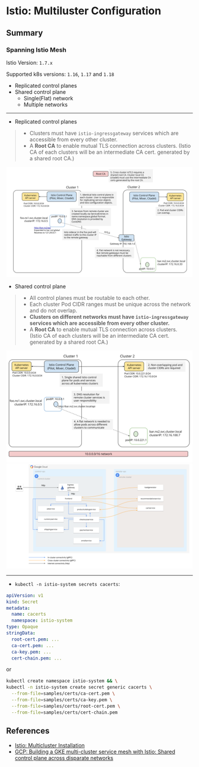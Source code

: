 # Istio: Multiluster Configuration

## Summary

### Spanning Istio Mesh

Istio Version: `1.7.x`

Supported k8s versions: `1.16`, `1.17` and `1.18`

* Replicated control planes
* Shared control plane
  * Single(Flat) network
  * Multiple networks

---

* Replicated control planes

> * Clusters must have `istio-ingressgateway` services which are accessible from every other cluster.
> * A __Root CA__ to enable mutual TLS connection across clusters.
>   (Istio CA of each clusters will be an intermediate CA cert. generated by a shared root CA.)

![Replicated control planes](docs/img/replicated-control-planes_multicluster-with-gateways.svg)

* Shared control plane

> * All control planes must be routable to each other.
> * Each cluster Pod CIDR ranges must be unique across the network and do not overlap.
> * __Clusters on different networks must have `istio-ingressgateway` services which are accessible from every other cluster.__
> * A __Root CA__ to enable mutual TLS connection across clusters.  
>   (Istio CA of each clusters will be an intermediate CA cert. generated by a shared root CA.)

![Shared control plane](docs/img/shared-control-plane_multicluster-with-vpn.svg)
![Shared control plane](docs/img/building-gke-multi-cluster-service-mesh-with-istio-shared-control-plane-disparate-networks-architecture.svg)

---

* `kubectl -n istio-system secrets cacerts`:

```yaml
apiVersion: v1
kind: Secret
metadata:
  name: cacerts
  namespace: istio-system
type: Opaque
stringData:
  root-cert.pem: ...
  ca-cert.pem: ...
  ca-key.pem: ...
  cert-chain.pem: ...
```

or 

```sh
kubectl create namespace istio-system && \
kubectl -n istio-system create secret generic cacerts \
  --from-file=samples/certs/ca-cert.pem \
  --from-file=samples/certs/ca-key.pem \
  --from-file=samples/certs/root-cert.pem \
  --from-file=samples/certs/cert-chain.pem
```

## References

* [Istio: Multicluster Installation](https://istio.io/v1.7/docs/setup/install/multicluster/)
* [GCP: Building a GKE multi-cluster service mesh with Istio: Shared control plane across disparate networks](https://cloud.google.com/architecture/building-gke-multi-cluster-service-mesh-with-istio-shared-control-plane-disparate-networks)
